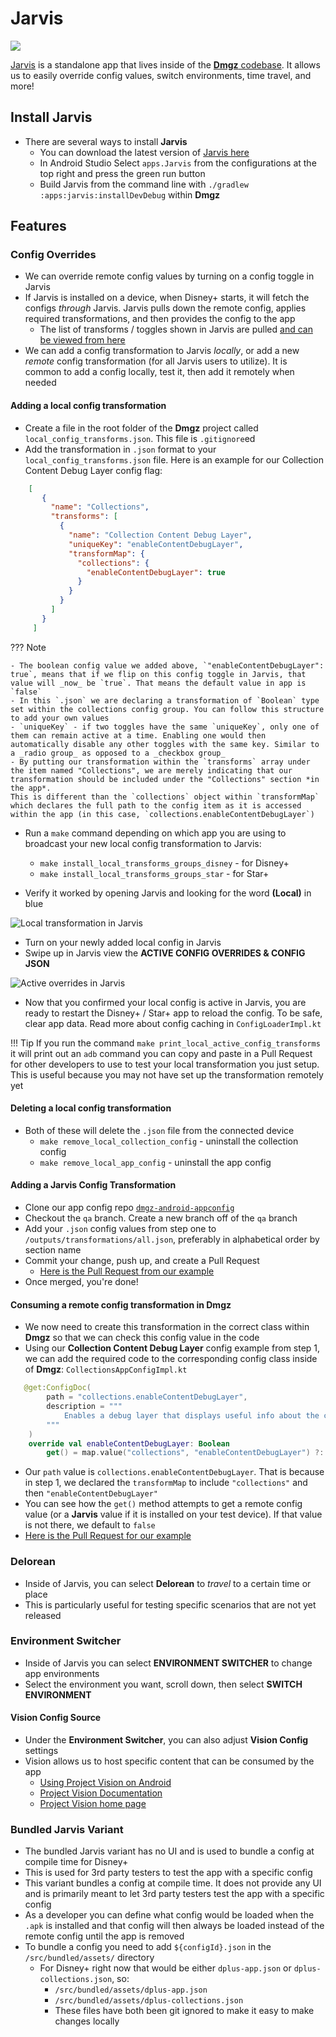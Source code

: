 # Jarvis

![](gifs/jarvis.gif)

[Jarvis](https://marvelcinematicuniverse.fandom.com/wiki/J.A.R.V.I.S.) is a standalone app that lives inside of the [**Dmgz** codebase](https://github.bamtech.co/Android/Dmgz/tree/development/apps/jarvis). It allows us to easily override config values, switch environments, time travel, and more!

## Install Jarvis

- There are several ways to install **Jarvis**
    - You can download the latest version of [Jarvis here](https://install.appcenter.ms/orgs/BAMTECH-Media-Organization/apps/Disney-Jarvis-1)
    - In Android Studio Select `apps.Jarvis` from the configurations at the top right and press the green run button
    - Build Jarvis from the command line with `./gradlew :apps:jarvis:installDevDebug` within **Dmgz**

## Features

### Config Overrides

- We can override remote config values by turning on a config toggle in Jarvis
- If Jarvis is installed on a device, when Disney+ starts, it will fetch the configs _through_ Jarvis. Jarvis pulls down the remote config, applies required transformations, and then provides the config to the app
    - The list of transforms / toggles shown in Jarvis are pulled [and can be viewed from here](https://github.bamtech.co/Mobile/dmgz-android-appconfig/blob/qa/outputs/transformations/all.json)
- We can add a config transformation to Jarvis _locally_, or add a new _remote_ config transformation (for all Jarvis users to utilize). It is common to add a config locally, test it, then add it remotely when needed

#### Adding a local config transformation

- Create a file in the root folder of the **Dmgz** project called `local_config_transforms.json`. This file is `.gitignore`ed
- Add the transformation in `.json` format to your `local_config_transforms.json` file. Here is an example for our Collection Content Debug Layer config flag:

```json
    [
       {
         "name": "Collections",
         "transforms": [
           {
             "name": "Collection Content Debug Layer",
             "uniqueKey": "enableContentDebugLayer",
             "transformMap": {
               "collections": {
                 "enableContentDebugLayer": true
               }
             }
           }
         ]
       }
     ]
```

??? Note

    - The boolean config value we added above, `"enableContentDebugLayer": true`, means that if we flip on this config toggle in Jarvis, that value will _now_ be `true`. That means the default value in app is `false`
    - In this `.json` we are declaring a transformation of `Boolean` type set within the collections config group. You can follow this structure to add your own values
    - `uniqueKey` - if two toggles have the same `uniqueKey`, only one of them can remain active at a time. Enabling one would then automatically disable any other toggles with the same key. Similar to a _radio group_ as opposed to a _checkbox group_
    - By putting our transformation within the `transforms` array under the item named "Collections", we are merely indicating that our transformation should be included under the "Collections" section *in the app*.
    This is different than the `collections` object within `transformMap` which declares the full path to the config item as it is accessed within the app (in this case, `collections.enableContentDebugLayer`)   

- Run a `make` command depending on which app you are using to broadcast your new local config transformation to Jarvis:
    - `make install_local_transforms_groups_disney` - for Disney+
    - `make install_local_transforms_groups_star` - for Star+

- Verify it worked by opening Jarvis and looking for the word **(Local)** in blue

![Local transformation in Jarvis](images/jarvis-local.png)

- Turn on your newly added local config in Jarvis
- Swipe up in Jarvis view the **ACTIVE CONFIG OVERRIDES & CONFIG JSON**

![Active overrides in Jarvis](images/jarvis-overrides.png)

- Now that you confirmed your local config is active in Jarvis, you are ready to restart the Disney+ / Star+ app to reload the config. To be safe, clear app data. Read more about config caching in `ConfigLoaderImpl.kt`

!!! Tip
    If you run the command `make print_local_active_config_transforms` it will print out an `adb` command you can copy and paste in a Pull Request for other developers to use to test your local transformation you just setup. This is useful because you may not have set up the transformation remotely yet

#### Deleting a local config transformation

- Both of these will delete the `.json` file from the connected device
    - `make remove_local_collection_config` - uninstall the collection config
    - `make remove_local_app_config` - uninstall the app config

#### Adding a Jarvis Config Transformation

- Clone our app config repo [`dmgz-android-appconfig`](https://github.bamtech.co/Mobile/dmgz-android-appconfig)
- Checkout the `qa` branch. Create a new branch off of the `qa` branch
- Add your `.json` config values from step one to `/outputs/transformations/all.json`, preferably in alphabetical order by section name
- Commit your change, push up, and create a Pull Request
    - [Here is the Pull Request from our example](https://github.bamtech.co/Mobile/dmgz-android-appconfig/pull/698)
- Once merged, you're done!

#### Consuming a remote config transformation in Dmgz

- We now need to create this transformation in the correct class within **Dmgz** so that we can check this config value in the code
- Using our **Collection Content Debug Layer** config example from step 1, we can add the required code to the corresponding config class inside of **Dmgz**: `CollectionsAppConfigImpl.kt`

```kotlin
   @get:ConfigDoc(
        path = "collections.enableContentDebugLayer",
        description = """
            Enables a debug layer that displays useful info about the content being presented in the shelves
        """
    )
    override val enableContentDebugLayer: Boolean
        get() = map.value("collections", "enableContentDebugLayer") ?: false
```

- Our `path` value is `collections.enableContentDebugLayer`. That is because in step 1, we declared the `transformMap` to include `"collections"` and then `"enableContentDebugLayer"`
- You can see how the `get()` method attempts to get a remote config value (or a **Jarvis** value if it is installed on your test device). If that value is not there, we default to `false`
- [Here is the Pull Request for our example](https://github.bamtech.co/Android/Dmgz/pull/9158)

### Delorean

- Inside of Jarvis, you can select **Delorean** to _travel_ to a certain time or place
- This is particularly useful for testing specific scenarios that are not yet released

### Environment Switcher

- Inside of Jarvis you can select **ENVIRONMENT SWITCHER** to change app environments
- Select the environment you want, scroll down, then select **SWITCH ENVIRONMENT**

#### Vision Config Source

- Under the **Environment Switcher**, you can also adjust **Vision Config** settings
- Vision allows us to host specific content that can be consumed by the app
    - [Using Project Vision on Android](https://github.bamtech.co/pages/fed-solutions/project-vision-docs/source/visionware/android.html#android)
    - [Project Vision Documentation](https://github.bamtech.co/pages/fed-solutions/project-vision-docs/)
    - [Project Vision home page](https://project-vision.disneystreaming.com/)

### Bundled Jarvis Variant

- The bundled Jarvis variant has no UI and is used to bundle a config at compile time for Disney+
- This is used for 3rd party testers to test the app with a specific config
- This variant bundles a config at compile time. It does not provide any UI and is primarily meant to let 3rd party testers test the app with a specific config
- As a developer you can define what config would be loaded when the `.apk` is installed and that config will then always be loaded instead of the remote config until the app is removed
- To bundle a config you need to add `${configId}.json` in the `/src/bundled/assets/` directory
    - For Disney+ right now that would be either `dplus-app.json` or `dplus-collections.json`, so:
        - `/src/bundled/assets/dplus-app.json`
        - `/src/bundled/assets/dplus-collections.json`
        - These files have both been git ignored to make it easy to make changes locally
